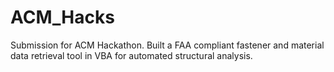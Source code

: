 # ACM_Hacks
Submission for ACM Hackathon.
Built a FAA compliant fastener and material data retrieval tool in VBA for automated structural analysis. 
